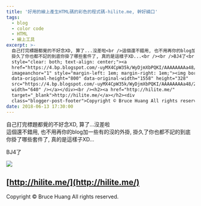 ```yaml
---
title: '好用的線上產生HTML碼的彩色的程式碼-hilite.me, 幹好繞口'
tags:
  - blog
  - color code
  - HTML
  - 線上工具
excerpt: >-
  自己打完標題都覺的不好念XD, 算了...沒差啦<br />這個還不錯用, 也不用再你的blog加一些有的沒的外掛,
  掛久了你也都不記的到底你掛了哪些套件了, 真的是這樣子XD...<br /><br />BJ4了<br /><div class="separator"
  style="clear: both; text-align: center;"><a
  href="https://4.bp.blogspot.com/-uyMX4CpW35k/WyDjmXbPQKI/AAAAAAAAa48/ZD2bb7IMQZ4YhiygzAN5vmKq_tAw-uhawCLcBGAs/s1600/hilite.me.jpg"
  imageanchor="1" style="margin-left: 1em; margin-right: 1em;"><img border="0"
  data-original-height="800" data-original-width="1558" height="328"
  src="https://4.bp.blogspot.com/-uyMX4CpW35k/WyDjmXbPQKI/AAAAAAAAa48/ZD2bb7IMQZ4YhiygzAN5vmKq_tAw-uhawCLcBGAs/s640/hilite.me.jpg"
  width="640" /></a></div><br /><h2><a href="http://hilite.me/"
  target="_blank">http://hilite.me/</a></h2><div
  class="blogger-post-footer">Copyright © Bruce Huang All rights reserved.</div>
date: 2018-06-13 17:30:00
---
```


自己打完標題都覺的不好念XD, 算了...沒差啦  
這個還不錯用, 也不用再你的blog加一些有的沒的外掛, 掛久了你也都不記的到底你掛了哪些套件了, 真的是這樣子XD...  
  
BJ4了  

[![](https://4.bp.blogspot.com/-uyMX4CpW35k/WyDjmXbPQKI/AAAAAAAAa48/ZD2bb7IMQZ4YhiygzAN5vmKq_tAw-uhawCLcBGAs/s640/hilite.me.jpg)](https://4.bp.blogspot.com/-uyMX4CpW35k/WyDjmXbPQKI/AAAAAAAAa48/ZD2bb7IMQZ4YhiygzAN5vmKq_tAw-uhawCLcBGAs/s1600/hilite.me.jpg)

  

## [http://hilite.me/](http://hilite.me/)

Copyright © Bruce Huang All rights reserved.
<!-- more -->
